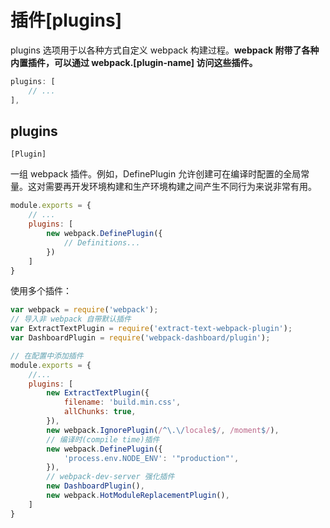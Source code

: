 # 插件[plugins]

plugins 选项用于以各种方式自定义 webpack 构建过程。**webpack 附带了各种内置插件，可以通过 webpack.[plugin-name] 访问这些插件。**

```javascript
plugins: [
    // ...
],
```



## plugins

`[Plugin]`

一组 webpack 插件。例如，DefinePlugin 允许创建可在编译时配置的全局常量。这对需要再开发环境构建和生产环境构建之间产生不同行为来说非常有用。

```javascript
module.exports = {
    // ...
    plugins: [
        new webpack.DefinePlugin({
            // Definitions...
        })
    ]
}
```

使用多个插件：

```javascript
var webpack = require('webpack');
// 导入非 webpack 自带默认插件
var ExtractTextPlugin = require('extract-text-webpack-plugin');
var DashboardPlugin = require('webpack-dashboard/plugin');

// 在配置中添加插件
module.exports = {
    //...
    plugins: [
        new ExtractTextPlugin({
            filename: 'build.min.css',
            allChunks: true,
        }),
        new webpack.IgnorePlugin(/^\.\/locale$/, /moment$/),
    	// 编译时(compile time)插件
    	new webpack.DefinePlugin({
      		'process.env.NODE_ENV': '"production"',
    	}),
    	// webpack-dev-server 强化插件
    	new DashboardPlugin(),
    	new webpack.HotModuleReplacementPlugin(),
    ]
}
```

